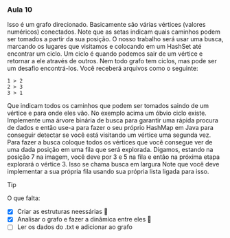 ### Aula 10

Isso é um grafo direcionado. Basicamente são várias vértices (valores numéricos) conectados. Note que as setas indicam quais caminhos podem ser tomados a partir 
da sua posição. O nosso trabalho será usar uma busca, marcando os lugares que visitamos e colocando em um HashSet até encontrar um ciclo. Um ciclo é quando 
podemos sair de um vértice e retornar a ele através de outros. Nem todo grafo tem ciclos, mas pode ser um desafio encontrá-los. Você receberá arquivos como o 
seguinte:

```
1 > 2
2 > 3
3 > 1
```

Que indicam todos os caminhos que podem ser tomados saindo de um vértice e para onde eles vão. No exemplo acima um óbvio ciclo existe. Implemente uma árvore 
binária de busca para garantir uma rápida procura de dados e então use-a para fazer o seu próprio HashMap em Java para conseguir detectar se você está visitando 
um vértice uma segunda vez.
Para fazer a busca coloque todos os vértices que você consegue ver de uma dada posição em uma fila que será explorada. Digamos, estando na posição 7 na 
imagem, você deve por 3 e 5 na fila e então na próxima etapa explorará o vértice 3. Isso se chama busca em largura Note que você deve implementar a sua própria 
fila usando sua própria lista ligada para isso.

> [!TIP]
> O que falta:

- [x] Criar as estruturas neessárias :tada:
- [x] Analisar o grafo e fazer a dinâmica entre eles :tada:
- [ ] Ler os dados do .txt e adicionar ao grafo
